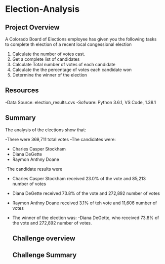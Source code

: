 # Election-Analysis

## Project Overview
A Colorado Board of Elections employee has given you the following tasks to complete th election of a recent local congessional election

1. Calculate the number of votes cast.
2. Get a complete list of candidates 
3. Calculate Total number of votes of each candidate
4. Calculate the the percentage of votes each candidate won
5. Determine the winner of the election


## Resources
-Data Source: election_results.cvs
-Sofware: Python 3.6.1, VS Code, 1.38.1

## Summary
The analysis of the elections show that: 

-There were 369,711 total votes
-The candidates were:
  - Charles Casper Stockham
  - Diana DeGette
  - Raymon Anthny Doane

-The candidate results were
  - Charles Casper Stockham received 23.0% of the vote and 85,213 number of votes
  - Diana DeGette received 73.8% of the vote and 272,892 number of votes
  - Raymon Anthny Doane received 3.1% of teh vote and 11,606 number of votes

- The winner of the election was:
  -Diana DeGette, who received 73.8% of the vote and 272,892 number of votes.
  
  ## Challenge overview
  
  ## Challenge Summary

